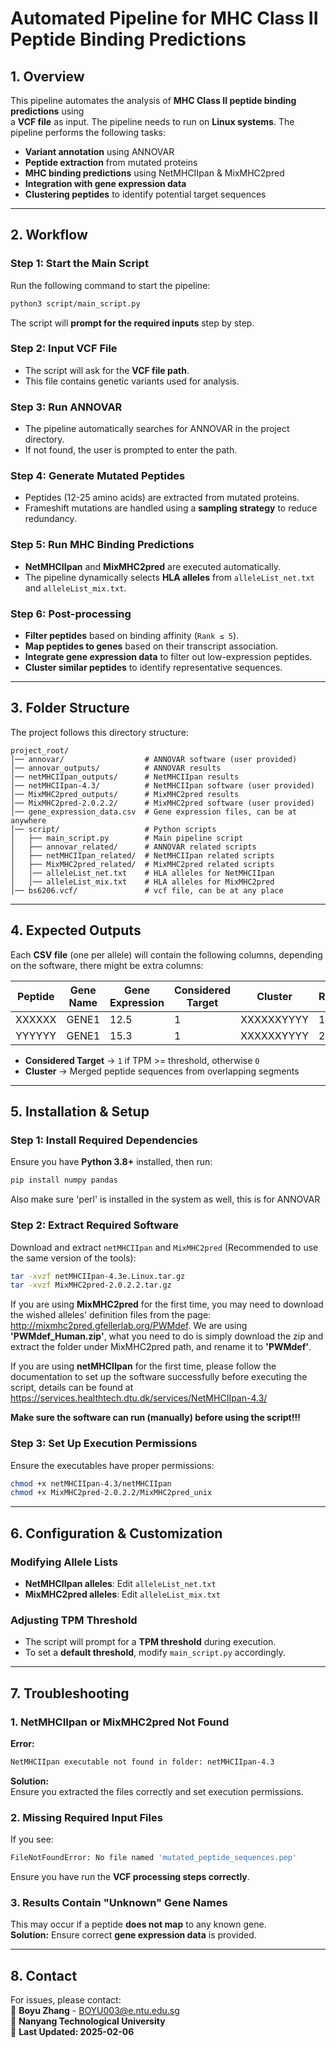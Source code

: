# Automated Pipeline for MHC Class II Peptide Binding Predictions
## 1. Overview
This pipeline automates the analysis of **MHC Class II peptide binding predictions** using  
a **VCF file** as input. The pipeline needs to run on **Linux systems**. The pipeline performs the following tasks:

- **Variant annotation** using ANNOVAR  
- **Peptide extraction** from mutated proteins  
- **MHC binding predictions** using NetMHCIIpan & MixMHC2pred  
- **Integration with gene expression data**  
- **Clustering peptides** to identify potential target sequences  

---

## 2. Workflow

### Step 1: Start the Main Script
Run the following command to start the pipeline:

```bash
python3 script/main_script.py
```
The script will **prompt for the required inputs** step by step.

### **Step 2: Input VCF File**
- The script will ask for the **VCF file path**.
- This file contains genetic variants used for analysis.

### **Step 3: Run ANNOVAR**
- The pipeline automatically searches for ANNOVAR in the project directory.
- If not found, the user is prompted to enter the path.

### **Step 4: Generate Mutated Peptides**
- Peptides (12-25 amino acids) are extracted from mutated proteins.
- Frameshift mutations are handled using a **sampling strategy** to reduce redundancy.

### **Step 5: Run MHC Binding Predictions**
- **NetMHCIIpan** and **MixMHC2pred** are executed automatically.
- The pipeline dynamically selects **HLA alleles** from `alleleList_net.txt` and `alleleList_mix.txt`.

### **Step 6: Post-processing**
- **Filter peptides** based on binding affinity (`Rank ≤ 5`).
- **Map peptides to genes** based on their transcript association.
- **Integrate gene expression data** to filter out low-expression peptides.
- **Cluster similar peptides** to identify representative sequences.

---

## **3. Folder Structure**
The project follows this directory structure:

```
project_root/
│── annovar/                  # ANNOVAR software (user provided)
│── annovar_outputs/          # ANNOVAR results
│── netMHCIIpan_outputs/      # NetMHCIIpan results
│── netMHCIIpan-4.3/          # NetMHCIIpan software (user provided)
│── MixMHC2pred_outputs/      # MixMHC2pred results
│── MixMHC2pred-2.0.2.2/      # MixMHC2pred software (user provided)
│── gene_expression_data.csv  # Gene expression files, can be at anywhere
│── script/                   # Python scripts
│   ├── main_script.py        # Main pipeline script
│   ├── annovar_related/      # ANNOVAR related scripts
│   ├── netMHCIIpan_related/  # NetMHCIIpan related scripts
│   ├── MixMHC2pred_related/  # MixMHC2pred related scripts
│   │── alleleList_net.txt    # HLA alleles for NetMHCIIpan
│   │── alleleList_mix.txt    # HLA alleles for MixMHC2pred
│── bs6206.vcf/               # vcf file, can be at any place
```

---

## **4. Expected Outputs**
Each **CSV file** (one per allele) will contain the following columns, depending on the software, there might be extra columns:

| Peptide | Gene Name | Gene Expression | Considered Target | Cluster | Rank |
|---------|----------|----------------|------------------|--------|------|
| XXXXXX  | GENE1    | 12.5           | 1                | XXXXXXYYYY | 1.2 |
| YYYYYY  | GENE1    | 15.3           | 1                | XXXXXXYYYY | 2.1 |

- **Considered Target** → `1` if TPM >= threshold, otherwise `0`
- **Cluster** → Merged peptide sequences from overlapping segments

---

## **5. Installation & Setup**
### **Step 1: Install Required Dependencies**
Ensure you have **Python 3.8+** installed, then run:
```bash
pip install numpy pandas
```
Also make sure 'perl' is installed in the system as well, this is for ANNOVAR

### **Step 2: Extract Required Software**
Download and extract `netMHCIIpan` and `MixMHC2pred` (Recommended to use the same version of the tools):
```bash
tar -xvzf netMHCIIpan-4.3e.Linux.tar.gz
tar -xvzf MixMHC2pred-2.0.2.2.tar.gz
```
If you are using **MixMHC2pred** for the first time, you may need to download the wished alleles' definition files from the page:
http://mixmhc2pred.gfellerlab.org/PWMdef. We are using **'PWMdef_Human.zip'**, what you need to do is simply download the zip and 
extract the folder under MixMHC2pred path, and rename it to **'PWMdef'**.

If you are using **netMHCIIpan** for the first time, please follow the documentation to set up the software successfully
before executing the script, details can be found at https://services.healthtech.dtu.dk/services/NetMHCIIpan-4.3/

**Make sure the software can run (manually) before using the script!!!**

### **Step 3: Set Up Execution Permissions**
Ensure the executables have proper permissions:
```bash
chmod +x netMHCIIpan-4.3/netMHCIIpan
chmod +x MixMHC2pred-2.0.2.2/MixMHC2pred_unix
```

---

## **6. Configuration & Customization**
### **Modifying Allele Lists**
- **NetMHCIIpan alleles**: Edit `alleleList_net.txt`
- **MixMHC2pred alleles**: Edit `alleleList_mix.txt`

### **Adjusting TPM Threshold**
- The script will prompt for a **TPM threshold** during execution.
- To set a **default threshold**, modify `main_script.py` accordingly.

---

## **7. Troubleshooting**
### **1. NetMHCIIpan or MixMHC2pred Not Found**
**Error:**  
```bash
NetMHCIIpan executable not found in folder: netMHCIIpan-4.3
```
**Solution:**  
Ensure you extracted the files correctly and set execution permissions.

### **2. Missing Required Input Files**
If you see:
```bash
FileNotFoundError: No file named 'mutated_peptide_sequences.pep'
```
Ensure you have run the **VCF processing steps correctly**.

### **3. Results Contain "Unknown" Gene Names**
This may occur if a peptide **does not map** to any known gene.  
**Solution:** Ensure correct **gene expression data** is provided.

---

## **8. Contact**
For issues, please contact:  
📧 **Boyu Zhang** - BOYU003@e.ntu.edu.sg  
📍 **Nanyang Technological University**  
📌 **Last Updated: 2025-02-06**
